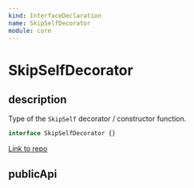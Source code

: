 ```yaml
---
kind: InterfaceDeclaration
name: SkipSelfDecorator
module: core
---
```


# SkipSelfDecorator

## description

Type of the `SkipSelf` decorator / constructor function.

```ts
interface SkipSelfDecorator {}
```

[Link to repo](https://github.com/timdeschryver/angular/blob/master/packages/core/src/di/metadata.ts#L154-L176)

## publicApi
